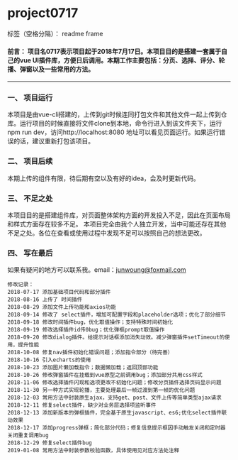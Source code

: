 ﻿# project0717

标签（空格分隔）： readme frame

#### 前言： 项目名0717表示项目起于2018年7月17日。本项目目的是搭建一套属于自己的vue UI插件库，方便日后调用。本期工作主要包括：分页、选择、评分、轮播、弹窗以及一些常用的方法。
---
### 一、 项目运行
本项目是由vue-cli搭建的，上传到git时候连同打包文件和其他文件一起上传到仓库。运行项目的时候直接将文件clone到本地，命令行进入到该文件夹下，运行npm run dev，访问http://localhost:8080 地址可以看见页面运行。如果运行错误的话，建议重新打包该项目。
### 二、 项目后续
本期上传的组件有限，待后期有空以及有好的idea，会及时更新代码。
### 三、 不足之处
本项目目的是搭建组件库，对页面整体架构方面的开发投入不足，因此在页面布局和样式方面存在较多不足。
本项目完全由我个人独立开发，当中可能还存在其他不足之处。各位在查看或使用过程中发现不足可以按照自己的想法更改。

### 四、 写在最后
如果有疑问的地方可以联系我。email：junwoung@foxmail.com 

```
修改记录：
2018-07-17 添加基础项目代码和部分插件
2018-08-16 上传了 时间插件
2018-08-29 添加文件上传功能和axios功能
2018-09-14 修改了 select插件，增加可配置字段和placeholder选项；优化了部分细节
2018-09-18 修改时间插件bug，优化取值操作；支持特殊时间初始化
2018-09-19 修改选择插件id传0bug；优化弹框prompt取值操作
2018-09-20 修改dialog插件。给提示对话框添加消失动效。减少弹窗插件setTimeout的使用，提升性能
2018-10-08 修复nav插件初始化错误问题；添加指令部分（待完善）
2018-10-16 引入echarts的使用
2018-10-23 添加图片懒加载指令；数据懒加载；返回顶部功能
2018-10-26 修改弹窗插件在挂载到vue原型之前调用bug；添加部分共用css样式
2018-11-06 修改选择插件闪现和选项更改不初始化问题；修改分页插件选择页码显示问题
2018-11-30 另一种方式实现轮播，主要处理最后一帧过渡到第一帧的优化问题
2018-12-03 常用方法中封装原生ajax，支持get、post、文件上传等简单类型ajax请求
2018-12-11 修复select插件，缺少对业务层选择项监听事件
2018-12-13 添加新版本的弹框插件，完全基于原生javascript、es6;优化select插件联动效果
2018-12-17 添加progress弹框；简化部分代码；修复信息提示框因手动触发关闭和定时器关闭重复调用bug
2018-12-29 修复select插件bug
2019-01-08 常用方法中封装参数校验函数，具体使用见对应方法处注释
```





